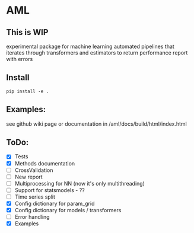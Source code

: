 # AML

## This is WIP

experimental package for machine learning automated pipelines that iterates through transformers and estimators to return performance report with errors

## Install

```
pip install -e .
```

## Examples:
see github wiki page or documentation in /aml/docs/build/html/index.html

## ToDo:
- [x] Tests
- [x] Methods documentation
- [ ] CrossValidation
- [ ] New report
- [ ] Multiprocessing for NN (now it's only multithreading)
- [ ] Support for statsmodels - ??
- [ ] Time series split
- [x] Config dictionary for param_grid
- [x] Config dictionary for models / transformers
- [ ] Error handling
- [x] Examples